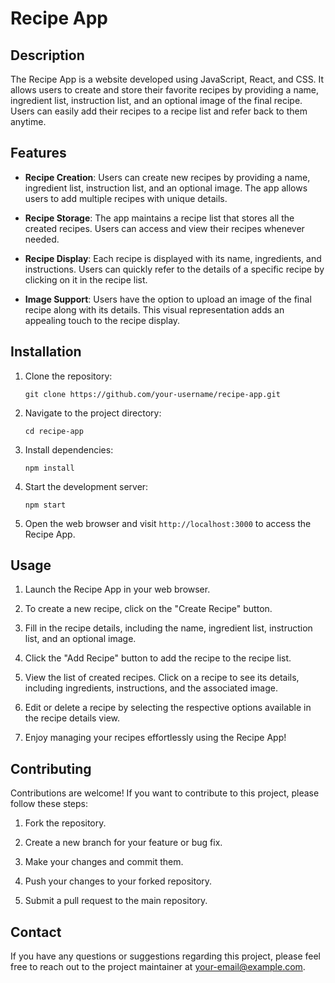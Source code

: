 # Recipe App

## Description

The Recipe App is a website developed using JavaScript, React, and CSS. It allows users to create and store their favorite recipes by providing a name, ingredient list, instruction list, and an optional image of the final recipe. Users can easily add their recipes to a recipe list and refer back to them anytime.

## Features

- **Recipe Creation**: Users can create new recipes by providing a name, ingredient list, instruction list, and an optional image. The app allows users to add multiple recipes with unique details.

- **Recipe Storage**: The app maintains a recipe list that stores all the created recipes. Users can access and view their recipes whenever needed.

- **Recipe Display**: Each recipe is displayed with its name, ingredients, and instructions. Users can quickly refer to the details of a specific recipe by clicking on it in the recipe list.

- **Image Support**: Users have the option to upload an image of the final recipe along with its details. This visual representation adds an appealing touch to the recipe display.

## Installation

1. Clone the repository:

   ```
   git clone https://github.com/your-username/recipe-app.git
   ```

2. Navigate to the project directory:

   ```
   cd recipe-app
   ```

3. Install dependencies:

   ```
   npm install
   ```

4. Start the development server:

   ```
   npm start
   ```

5. Open the web browser and visit `http://localhost:3000` to access the Recipe App.

## Usage

1. Launch the Recipe App in your web browser.

2. To create a new recipe, click on the "Create Recipe" button.

3. Fill in the recipe details, including the name, ingredient list, instruction list, and an optional image.

4. Click the "Add Recipe" button to add the recipe to the recipe list.

5. View the list of created recipes. Click on a recipe to see its details, including ingredients, instructions, and the associated image.

6. Edit or delete a recipe by selecting the respective options available in the recipe details view.

7. Enjoy managing your recipes effortlessly using the Recipe App!

## Contributing

Contributions are welcome! If you want to contribute to this project, please follow these steps:

1. Fork the repository.

2. Create a new branch for your feature or bug fix.

3. Make your changes and commit them.

4. Push your changes to your forked repository.

5. Submit a pull request to the main repository.

## Contact

If you have any questions or suggestions regarding this project, please feel free to reach out to the project maintainer at [your-email@example.com](mailto:your-email@example.com).
